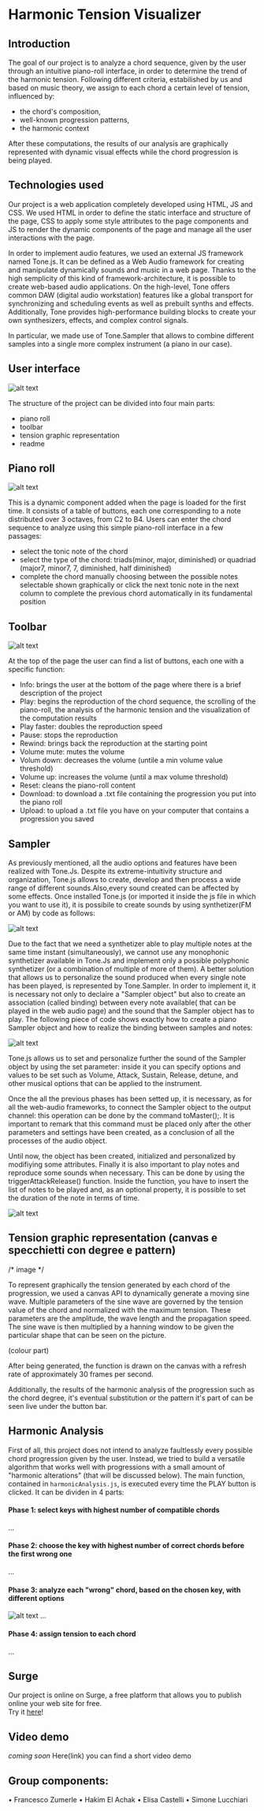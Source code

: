 # Harmonic Tension Visualizer

## Introduction

The goal of our project is to analyze a chord sequence, given by the user through an intuitive piano-roll interface, in order to determine the trend of the harmonic tension. Following different criteria, estabilished by us and based on music theory, we assign to each chord a certain level of tension, influenced by:
*	the chord's composition,
*	well-known progression patterns,
*	the harmonic context

After these computations, the results of our analysis are graphically represented with dynamic visual effects while the chord progression is being played.

## Technologies used
Our project is a web application completely developed using HTML, JS and CSS. We used HTML in order to define the static interface and structure of the page, CSS to apply some style attributes to the page components and JS to render the dynamic components of the page and manage all the user interactions with the page.

In order to implement audio features, we used an external JS framework named Tone.js. It can be defined as a Web Audio framework for creating and manipulate dynamically sounds and music in a web page. Thanks to the high semplicity of this kind of framework-architecture, it is possible to create web-based audio applications. On the high-level, Tone offers common DAW (digital audio workstation) features like a global transport for synchronizing and scheduling events as well as prebuilt synths and effects. Additionally, Tone provides high-performance building blocks to create your own synthesizers, effects, and complex control signals.

In particular, we made use of Tone.Sampler that allows to combine different samples into a single more complex instrument (a piano in our case).

## User interface

![alt text](./img/example.png)

The structure of the project can be divided into four main parts:

-	piano roll
-	toolbar
-	tension graphic representation
-  readme

## Piano roll

![alt text](./img/pianoroll.png)

This is a dynamic component added when the page is loaded for the first time. It consists of a table of buttons, each one corresponding to a note distributed over 3 octaves, from C2 to B4.
Users can enter the chord sequence to analyze using this simple piano-roll interface in a few passages:
-	select the tonic note of the chord
-	select the type of the chord: triads(minor, major, diminished) or quadriad (major7, minor7, 7, diminished, half diminished)
-	complete the chord manually choosing between the possible notes selectable shown graphically or click the next tonic note in the next column to complete the previous chord automatically in its fundamental position

## Toolbar

![alt text](./img/buttonBar.png)

At the top of the page the user can find a list of buttons, each one with a specific function:
-	Info: brings the user at the bottom of the page where there is a brief description of the project
-	Play: begins the reproduction of the chord sequence, the scrolling of the piano-roll, the analysis of the harmonic tension and the visualization of the computation results
- Play faster: doubles the reproduction speed
-	Pause: stops the reproduction
-	Rewind: brings back the reproduction at the starting point
-	Volume mute: mutes the volume 
-	Volum down: decreases the volume (untile a min volume value threshold)
-	Volume up: increases the volume (until a max volume threshold)
-	Reset: cleans the piano-roll content 
-	Download: to download a .txt file containing the progression you put into the piano roll
-	Upload: to upload a .txt file you have on your computer that contains a progression you saved

## Sampler

As previously mentioned, all the audio options and features have been realized with Tone.Js. 
Despite its extreme-intuitivity structure and organization, Tone.js allows to create, develop and then process a wide range of different sounds.Also,every sound created can be affected by some effects.
Once installed Tone.js (or imported it inside the js file in which you want to use it), it is possibile to create sounds by using synthetizer(FM or AM) by code as follows:

![alt text](./img/01.png)

Due to the fact that we need a synthetizer able to play multiple notes at the same time instant (simultaneously), we cannot use any monophonic synthetizer available in Tone.Js and implement only a possible polyphonic synthetizer (or a combination of multiple of more of them). A better solution that allows us to personalize the sound produced when every single note has been played, is represented by Tone.Sampler. In order to implement it, it is necessary not only to declaire a "Sampler object" but also to create an association (called binding) between every note available( that can be played in the web audio page) and the sound that the Sampler object has to play. The following piece of code shows exactly how to create a piano Sampler object and how to realize the binding between samples and notes:

![alt text](./img/02.png)

Tone.js allows us to set and personalize further the sound of the Sampler object by using the set parameter: inside it you can specify options and values to be set such as Volume, Attack, Sustain, Release, detune, and other musical options that can be applied to the instrument.

Once the all the previous phases has been setted up, it is necessary, as for all the web-audio frameworks, to connect the Sampler object to the output channel: this operation can be done by the command toMaster();. It is important to remark that this command must be placed only after the other parameters and settings have been created, as a conclusion of all the processes of the audio object.

Until now, the object has been created, initialized and personalized by modifiying some attributes. Finally it is also important to play notes and reproduce some sounds when necessary. This can be done by using the triggerAttackRelease() function. Inside the function, you have to insert the list of notes to be played and, as an optional property, it is possible to set the duration of the note in terms of time.  

![alt text](./img/03.png)


## Tension graphic representation (canvas e specchietti con degree e pattern)

/* image */

To represent graphically the tension generated by each chord of the progression, we used a canvas API to dynamically generate a moving sine wave. Multiple parameters of the sine wave are governed by the tension value of the chord and normalized with the maximum tension. These parameters are the amplitude, the wave length and the propagation speed. The sine wave is then multiplied by a hanning window to be given the particular shape that can be seen on the picture.

(colour part)

After being generated, the function is drawn on the canvas with a refresh rate of approximately 30 frames per second.

Additionally, the results of the harmonic analysis of the progression such as the chord degree, it's eventual substitution or the pattern it's part of can be seen live under the button bar.


## Harmonic Analysis
First of all, this project does not intend to analyze faultlessly every possible chord progression given by the user. 
Instead, we tried to build a versatile algorithm that works well with progressions with a small amount of "harmonic alterations" (that will be discussed below).
The main function, contained in `harmonicAnalysis.js`, is executed every time the PLAY button is clicked. It can be dividen in 4 parts:
#### Phase 1: select keys with highest number of compatible chords
...
#### Phase 2: choose the key with highest number of correct chords before the first wrong one
...
#### Phase 3: analyze each "wrong" chord, based on the chosen key, with different options
![alt text](./img/main_algorithm_example.png)
...
#### Phase 4: assign tension to each chord
...

## Surge

Our project is online on Surge, a free platform that allows you to publish online your web site for free.  
Try it [here](http://harmonytensionvisualizer.surge.sh)!

## Video demo
*coming soon*
Here(link) you can find a short video demo 

## Group components:
•	Francesco Zumerle
•	Hakim El Achak
•	Elisa Castelli
•	Simone Lucchiari
